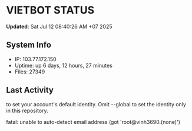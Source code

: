# VIETBOT STATUS
**Updated**: Sat Jul 12 08:40:26 AM +07 2025

## System Info
- IP: 103.77.172.150
- Uptime: up 6 days, 12 hours, 27 minutes
- Files: 27349

## Last Activity

to set your account's default identity.
Omit --global to set the identity only in this repository.

fatal: unable to auto-detect email address (got 'root@vinh3690.(none)')
